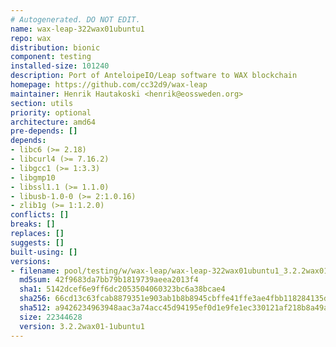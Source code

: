 ```yaml
---
# Autogenerated. DO NOT EDIT.
name: wax-leap-322wax01ubuntu1
repo: wax
distribution: bionic
component: testing
installed-size: 101240
description: Port of AnteloipeIO/Leap software to WAX blockchain
homepage: https://github.com/cc32d9/wax-leap
maintainer: Henrik Hautakoski <henrik@eossweden.org>
section: utils
priority: optional
architecture: amd64
pre-depends: []
depends:
- libc6 (>= 2.18)
- libcurl4 (>= 7.16.2)
- libgcc1 (>= 1:3.3)
- libgmp10
- libssl1.1 (>= 1.1.0)
- libusb-1.0-0 (>= 2:1.0.16)
- zlib1g (>= 1:1.2.0)
conflicts: []
breaks: []
replaces: []
suggests: []
built-using: []
versions:
- filename: pool/testing/w/wax-leap/wax-leap-322wax01ubuntu1_3.2.2wax01-1ubuntu1_amd64.deb
  md5sum: 42f9683da7bb79b1819739aeea2013f4
  sha1: 5142dcef6e9ff6dc2053504060323bc6a38bcae4
  sha256: 66cd13c63fcab8879351e903ab1b8b8945cbffe41ffe3ae4fbb118284135d063
  sha512: a9426234963948aac3a74acc45d94195ef0d1e9fe1ec330121af218b8a49aef42565a9b963a01f0190ebdb36e4a6110eba7ad3ddda871ad49458d32e9d705588
  size: 22344628
  version: 3.2.2wax01-1ubuntu1
---
```

